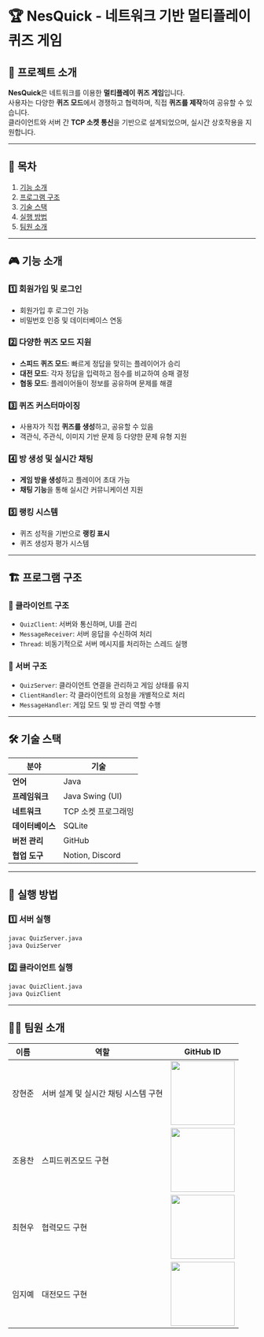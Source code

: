 # 🏆 NesQuick - 네트워크 기반 멀티플레이 퀴즈 게임

## 📌 프로젝트 소개
**NesQuick**은 네트워크를 이용한 **멀티플레이 퀴즈 게임**입니다.  
사용자는 다양한 **퀴즈 모드**에서 경쟁하고 협력하며, 직접 **퀴즈를 제작**하여 공유할 수 있습니다.  
클라이언트와 서버 간 **TCP 소켓 통신**을 기반으로 설계되었으며, 실시간 상호작용을 지원합니다.

---

## 📜 목차
1. [기능 소개](#-기능-소개)
2. [프로그램 구조](#-프로그램-구조)
3. [기술 스택](#-기술-스택)
4. [실행 방법](#-실행-방법)
5. [팀원 소개](#-팀원-소개)

---

## 🎮 기능 소개
### 1️⃣ 회원가입 및 로그인
- 회원가입 후 로그인 가능
- 비밀번호 인증 및 데이터베이스 연동

### 2️⃣ 다양한 퀴즈 모드 지원
- **스피드 퀴즈 모드**: 빠르게 정답을 맞히는 플레이어가 승리
- **대전 모드**: 각자 정답을 입력하고 점수를 비교하여 승패 결정
- **협동 모드**: 플레이어들이 정보를 공유하며 문제를 해결

### 3️⃣ 퀴즈 커스터마이징
- 사용자가 직접 **퀴즈를 생성**하고, 공유할 수 있음
- 객관식, 주관식, 이미지 기반 문제 등 다양한 문제 유형 지원

### 4️⃣ 방 생성 및 실시간 채팅
- **게임 방을 생성**하고 플레이어 초대 가능
- **채팅 기능**을 통해 실시간 커뮤니케이션 지원

### 5️⃣ 랭킹 시스템
- 퀴즈 성적을 기반으로 **랭킹 표시**
- 퀴즈 생성자 평가 시스템

---

## 🏗 프로그램 구조

### 🔹 클라이언트 구조
- `QuizClient`: 서버와 통신하며, UI를 관리
- `MessageReceiver`: 서버 응답을 수신하여 처리
- `Thread`: 비동기적으로 서버 메시지를 처리하는 스레드 실행

### 🔹 서버 구조
- `QuizServer`: 클라이언트 연결을 관리하고 게임 상태를 유지
- `ClientHandler`: 각 클라이언트의 요청을 개별적으로 처리
- `MessageHandler`: 게임 모드 및 방 관리 역할 수행

---

## 🛠 기술 스택

| 분야 | 기술 |
|------|------|
| **언어** | Java |
| **프레임워크** | Java Swing (UI) |
| **네트워크** | TCP 소켓 프로그래밍 |
| **데이터베이스** | SQLite |
| **버전 관리** | GitHub |
| **협업 도구** | Notion, Discord |

---

## 🚀 실행 방법
### 1️⃣ 서버 실행
```sh
javac QuizServer.java
java QuizServer
```

### 2️⃣ 클라이언트 실행
```sh
javac QuizClient.java
java QuizClient
```

---

## 👨‍💻 팀원 소개

| 이름 | 역할 | GitHub ID |
|------|------|-----------|
| 장현준 | 서버 설계 및 실시간 채팅 시스템 구현 | [<img src="https://avatars.githubusercontent.com/buzz0331" width="130" height="130">](https://github.com/buzz0331) |
| 조용찬 | 스피드퀴즈모드 구현 | [<img src="https://avatars.githubusercontent.com/YongChanCho" width="130" height="130">](https://github.com/YongChanCho) |
| 최현우 | 협력모드 구현 | [<img src="https://avatars.githubusercontent.com/wohyunchoi" width="130" height="130">](https://github.com/wohyunchoi) |
| 임지예 | 대전모드 구현 | [<img src="https://avatars.githubusercontent.com/ljyljy020202" width="130" height="130">](https://github.com/ljyljy020202) |
